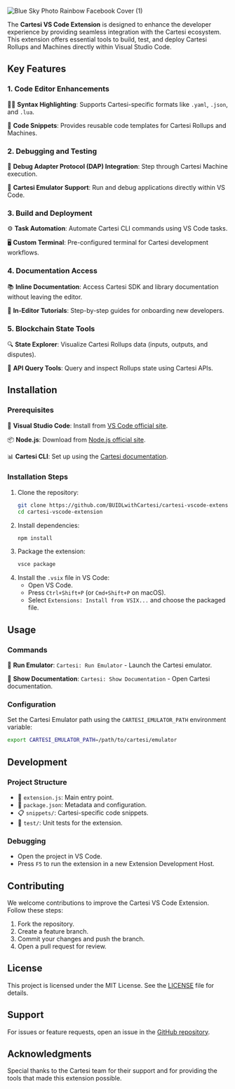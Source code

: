 ![Blue Sky Photo Rainbow Facebook Cover (1)](https://github.com/user-attachments/assets/4d58f355-ee8e-446a-8a8a-9bdfed24e73b)

The **Cartesi VS Code Extension** is designed to enhance the developer experience by providing seamless integration with the Cartesi ecosystem. This extension offers essential tools to build, test, and deploy Cartesi Rollups and Machines directly within Visual Studio Code.

## Key Features

### 1. Code Editor Enhancements
🧑‍💻 **Syntax Highlighting**: Supports Cartesi-specific formats like `.yaml`, `.json`, and `.lua`.

📄 **Code Snippets**: Provides reusable code templates for Cartesi Rollups and Machines.

### 2. Debugging and Testing
🐞 **Debug Adapter Protocol (DAP) Integration**: Step through Cartesi Machine execution.

🧪 **Cartesi Emulator Support**: Run and debug applications directly within VS Code.

### 3. Build and Deployment
⚙️ **Task Automation**: Automate Cartesi CLI commands using VS Code tasks.

🖥️ **Custom Terminal**: Pre-configured terminal for Cartesi development workflows.

### 4. Documentation Access
📚 **Inline Documentation**: Access Cartesi SDK and library documentation without leaving the editor.

📖 **In-Editor Tutorials**: Step-by-step guides for onboarding new developers.

### 5. Blockchain State Tools
🔍 **State Explorer**: Visualize Cartesi Rollups data (inputs, outputs, and disputes).

🔗 **API Query Tools**: Query and inspect Rollups state using Cartesi APIs.

## Installation

### Prerequisites
🧰 **Visual Studio Code**: Install from [VS Code official site](https://code.visualstudio.com/).

📦 **Node.js**: Download from [Node.js official site](https://nodejs.org/).

📊 **Cartesi CLI**: Set up using the [Cartesi documentation](https://cartesi.io/docs).

### Installation Steps
1. Clone the repository:
   ```bash
   git clone https://github.com/BUIDLwithCartesi/cartesi-vscode-extension.git
   cd cartesi-vscode-extension
   ```
2. Install dependencies:
   ```bash
   npm install
   ```
3. Package the extension:
   ```bash
   vsce package
   ```
4. Install the `.vsix` file in VS Code:
   - Open VS Code.
   - Press `Ctrl+Shift+P` (or `Cmd+Shift+P` on macOS).
   - Select `Extensions: Install from VSIX...` and choose the packaged file.

## Usage

### Commands
🚀 **Run Emulator**: `Cartesi: Run Emulator` - Launch the Cartesi emulator.

📘 **Show Documentation**: `Cartesi: Show Documentation` - Open Cartesi documentation.

### Configuration
Set the Cartesi Emulator path using the `CARTESI_EMULATOR_PATH` environment variable:
```bash
export CARTESI_EMULATOR_PATH=/path/to/cartesi/emulator
```

## Development

### Project Structure
- 📂 `extension.js`: Main entry point.
- 📜 `package.json`: Metadata and configuration.
- 📋 `snippets/`: Cartesi-specific code snippets.
- 🧪 `test/`: Unit tests for the extension.

### Debugging
- Open the project in VS Code.
- Press `F5` to run the extension in a new Extension Development Host.

## Contributing
We welcome contributions to improve the Cartesi VS Code Extension. Follow these steps:
1. Fork the repository.
2. Create a feature branch.
3. Commit your changes and push the branch.
4. Open a pull request for review.

## License
This project is licensed under the MIT License. See the [LICENSE](LICENSE) file for details.

## Support
For issues or feature requests, open an issue in the [GitHub repository](https://github.com/BUIDLwithCartesi/cartesi-vscode-extension/issues).

## Acknowledgments
Special thanks to the Cartesi team for their support and for providing the tools that made this extension possible.
